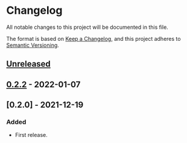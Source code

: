 # Changelog
All notable changes to this project will be documented in this file.

The format is based on [Keep a Changelog](https://keepachangelog.com/en/1.0.0/),
and this project adheres to [Semantic Versioning](https://semver.org/spec/v2.0.0.html).


## [Unreleased]

## [0.2.2] - 2022-01-07

## [0.2.0] - 2021-12-19
### Added
- First release.

[Unreleased]: https://github.com/mario-bermonti/mspelling/compare/v0.2.2...HEAD
[0.2.2]: https://github.com/mario-bermonti/mspelling/compare/v0.2.1...v0.2.2
[0.2.1]: https://github.com/mario-bermonti/mspelling/compare/releases/tag/v0.2.1
